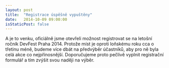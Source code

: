 ```yaml
---
layout: post
title:  "Registrace úspěšně vypuštěny"
date:   2014-10-09 09:00:00
isStaticPost: false
---
```

A je to venku, oficiálně jsme otevřeli možnost registrovat se na letošní ročník DevFest Praha 2014. Protože míst je oproti loňskému roku cca o třetinu méně, budeme více dbát na předvýběr účastníků, aby pro ně byla celá akce co nejpřínosnější. Doporučujeme proto pečlivě vyplnit registrační formulář a tím zvýšit svou naději na výběr.
